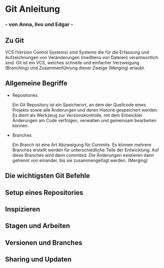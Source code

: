 # __Git Anleitung__
### - von Anna, Iivo und Edgar -

## Zu Git
VCS (Version Control Systems) sind Systeme die für die Erfassung und Aufzeichnungen von Veränderungen (meißtens von Dateien) verantwortlich sind. Git ist ein VCS, welches schnelle und einfacher Verzweigung (Branching) und Zusammenführung dieser Zweige (Merging) erlaubt.

## Allgemeine Begriffe
* Repositories

   Ein Git Repository ist ein Speicherort, an dem der Quellcode eines Projekts sowie alle Änderungen und deren Historie gespeichert werden. Es dient als Werkzeug zur Versionskontrolle, mit dem Entwickler Änderungen am Code verfolgen, verwalten und gemeinsam bearbeiten können.
   
* Branches

   Ein Branch ist eine Art Abzweigung für Commits. Es können mehrere Branches erstellt werden für unterschiedliche Teile der Entwicklung. Auf diese Branches wird dann commited. Die Änderungen existieren dann getrennt von einander, bis sie zusammengefügt werden. (Merging)

## __Die wichtigsten Git Befehle__
## Setup eines Repositories

## Inspizieren

## Stagen und Arbeiten

## Versionen und Branches

## Sharing und Updaten